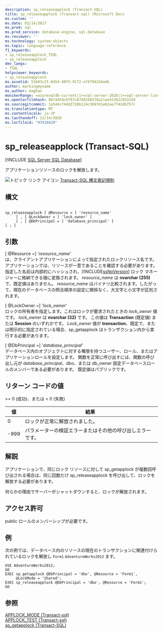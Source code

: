 ```yaml
---
description: sp_releaseapplock (Transact-SQL)
title: sp_releaseapplock (Transact-sql) |Microsoft Docs
ms.custom: ''
ms.date: 03/14/2017
ms.prod: sql
ms.prod_service: database-engine, sql-database
ms.reviewer: ''
ms.technology: system-objects
ms.topic: language-reference
f1_keywords:
- sp_releaseapplock_TSQL
- sp_releaseapplock
dev_langs:
- TSQL
helpviewer_keywords:
- sp_releaseapplock
ms.assetid: 51b03c2f-0d54-40f5-9172-e747942d4a46
author: markingmyname
ms.author: maghan
monikerRange: =azuresqldb-current||>=sql-server-2016||>=sql-server-linux-2017||=azuresqldb-mi-current
ms.openlocfilehash: 0b74d54cbf87c6749248376a21ae55362c93314d
ms.sourcegitcommit: 1a544cf4dd2720b124c3697d1e62ae7741db757c
ms.translationtype: MT
ms.contentlocale: ja-JP
ms.lasthandoff: 12/14/2020
ms.locfileid: "97410429"
---
```

# <a name="sp_releaseapplock-transact-sql"></a>sp_releaseapplock (Transact-SQL)
[!INCLUDE [SQL Server SQL Database](../../includes/applies-to-version/sql-asdb.md)]

  アプリケーションリソースのロックを解放します。  
  
 ![トピック リンク アイコン](../../database-engine/configure-windows/media/topic-link.gif "トピック リンク アイコン") [Transact-SQL 構文表記規則](../../t-sql/language-elements/transact-sql-syntax-conventions-transact-sql.md)  
  
## <a name="syntax"></a>構文  
  
```  
  
sp_releaseapplock [ @Resource = ] 'resource_name'   
     [ , [ @LockOwner = ] 'lock_owner' ]  
     [ , [ @DbPrincipal = ] 'database_principal' ]  
[ ; ]  
```  
  
## <a name="arguments"></a>引数  
 [ @Resource =] '*resource_name*'  
 は、クライアントアプリケーションによって指定されたロックリソース名です。 アプリケーションでは、リソースが一意であることを確認する必要があります。 指定した名前は内部的にハッシュされ、[!INCLUDE[ssNoVersion](../../includes/ssnoversion-md.md)] ロック マネージャーに格納できる値に変換されます。 *resource_name* は **nvarchar (255)** で、既定値はありません。 *resource_name* はバイナリ比較されます。したがって、現在のデータベースの照合順序の設定に関係なく、大文字と小文字が区別されます。  
  
 [ @LockOwner =] '*lock_owner*'  
 ロックの所有者を指定します。これはロックが要求されたときの *lock_owner* 値です。 *lock_owner* は **nvarchar (32)** です。 この値は **Transaction** (既定値) または **Session** のいずれかです。 *Lock_owner* 値が **transaction**、既定で、または明示的に指定されている場合、sp_getapplock はトランザクション内から実行する必要があります。  
  
 [ @DbPrincipal =] '*database_principal*'  
 データベース内のオブジェクトに対する権限を持つユーザー、ロール、またはアプリケーションロールを設定します。 関数を正常に呼び出すには、関数の呼び出し元が *database_principal*、dbo、または db_owner 固定データベースロールのメンバーである必要があります。 既定値はパブリックです。  
  
## <a name="return-code-values"></a>リターン コードの値  
 \>= 0 (成功)、または < 0 (失敗)  
  
|値|結果|  
|-----------|------------|  
|0|ロックが正常に解放されました。|  
|-999|パラメーターの検証エラーまたはその他の呼び出しエラーです。|  
  
## <a name="remarks"></a>解説  
 アプリケーションで、同じロック リソースに対して sp_getapplock が複数回呼び出される場合は、同じ回数だけ sp_releaseapplock を呼び出して、ロックを解放する必要があります。  
  
 何らかの理由でサーバーがシャットダウンすると、ロックが解放されます。  
  
## <a name="permissions"></a>アクセス許可  
 public ロールのメンバーシップが必要です。  
  
## <a name="examples"></a>例  
 次の例では、データベース内のリソースの現在のトランザクションに関連付けられているロックを解放し `Form1` `AdventureWorks2012` ます。  
  
```  
USE AdventureWorks2012;  
GO  
EXEC sp_getapplock @DbPrincipal = 'dbo', @Resource = 'Form1',   
     @LockMode = 'Shared';  
EXEC sp_releaseapplock @DbPrincipal = 'dbo', @Resource = 'Form1';  
GO  
```  
  
## <a name="see-also"></a>参照  
 [APPLOCK_MODE &#40;Transact-sql&#41;](../../t-sql/functions/applock-mode-transact-sql.md)   
 [APPLOCK_TEST &#40;Transact-sql&#41;](../../t-sql/functions/applock-test-transact-sql.md)   
 [sp_getapplock &#40;Transact-SQL&#41;](../../relational-databases/system-stored-procedures/sp-getapplock-transact-sql.md)  
  
  
